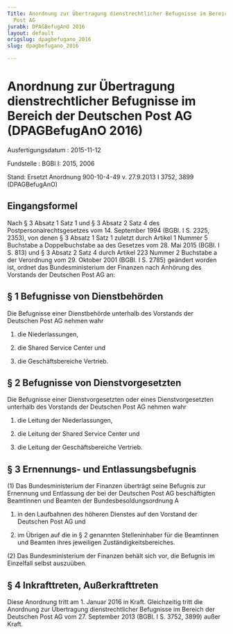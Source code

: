```yaml
---
Title: Anordnung zur Übertragung dienstrechtlicher Befugnisse im Bereich der Deutschen
  Post AG
jurabk: DPAGBefugAnO 2016
layout: default
origslug: dpagbefugano_2016
slug: dpagbefugano_2016

---
```


# Anordnung zur Übertragung dienstrechtlicher Befugnisse im Bereich der Deutschen Post AG (DPAGBefugAnO 2016)

Ausfertigungsdatum
:   2015-11-12

Fundstelle
:   BGBl I: 2015, 2006

Stand: Ersetzt Anordnung 900-10-4-49 v. 27.9.2013 I 3752, 3899 (DPAGBefugAnO)

## Eingangsformel

Nach § 3 Absatz 1 Satz 1 und § 3 Absatz 2 Satz 4 des
Postpersonalrechtsgesetzes vom 14. September 1994 (BGBl. I S. 2325,
2353), von denen § 3 Absatz 1 Satz 1 zuletzt durch Artikel 1 Nummer 5
Buchstabe a Doppelbuchstabe aa des Gesetzes vom 28. Mai 2015 (BGBl. I
S. 813) und § 3 Absatz 2 Satz 4 durch Artikel 223 Nummer 2 Buchstabe a
der Verordnung vom 29. Oktober 2001 (BGBl. I S. 2785) geändert worden
ist, ordnet das Bundesministerium der Finanzen nach Anhörung des
Vorstands der Deutschen
Post AG an:


## § 1 Befugnisse von Dienstbehörden

Die Befugnisse einer Dienstbehörde unterhalb des Vorstands der
Deutschen Post AG nehmen wahr

1.  die Niederlassungen,


2.  die Shared Service Center und


3.  die Geschäftsbereiche Vertrieb.





## § 2 Befugnisse von Dienstvorgesetzten

Die Befugnisse einer Dienstvorgesetzten oder eines Dienstvorgesetzten
unterhalb des Vorstands der Deutschen Post AG nehmen wahr

1.  die Leitung der Niederlassungen,


2.  die Leitung der Shared Service Center und


3.  die Leitung der Geschäftsbereiche Vertrieb.





## § 3 Ernennungs- und Entlassungsbefugnis

(1) Das Bundesministerium der Finanzen überträgt seine Befugnis zur
Ernennung und Entlassung der bei der Deutschen Post AG beschäftigten
Beamtinnen und Beamten der Bundesbesoldungsordnung A

1.  in den Laufbahnen des höheren Dienstes auf den Vorstand der Deutschen
    Post AG und


2.  im Übrigen auf die in § 2 genannten Stelleninhaber für die Beamtinnen
    und Beamten ihres jeweiligen Zuständigkeitsbereiches.




(2) Das Bundesministerium der Finanzen behält sich vor, die Befugnis
im Einzelfall selbst auszuüben.


## § 4 Inkrafttreten, Außerkrafttreten

Diese Anordnung tritt am 1. Januar 2016 in Kraft. Gleichzeitig tritt
die Anordnung zur Übertragung dienstrechtlicher Befugnisse im Bereich
der Deutschen Post AG vom 27. September 2013 (BGBl. I S. 3752, 3899)
außer Kraft.

